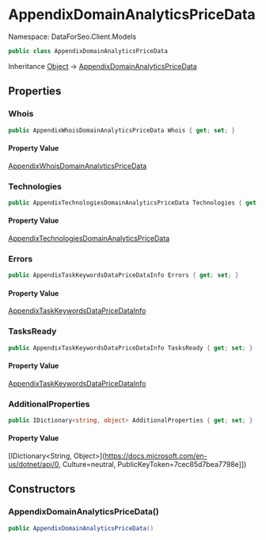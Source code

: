 # AppendixDomainAnalyticsPriceData

Namespace: DataForSeo.Client.Models

```csharp
public class AppendixDomainAnalyticsPriceData
```

Inheritance [Object](https://docs.microsoft.com/en-us/dotnet/api/Object) → [AppendixDomainAnalyticsPriceData](./AppendixDomainAnalyticsPriceData.md)

## Properties

### **Whois**

```csharp
public AppendixWhoisDomainAnalyticsPriceData Whois { get; set; }
```

#### Property Value

[AppendixWhoisDomainAnalyticsPriceData](./AppendixWhoisDomainAnalyticsPriceData.md)<br>

### **Technologies**

```csharp
public AppendixTechnologiesDomainAnalyticsPriceData Technologies { get; set; }
```

#### Property Value

[AppendixTechnologiesDomainAnalyticsPriceData](./AppendixTechnologiesDomainAnalyticsPriceData.md)<br>

### **Errors**

```csharp
public AppendixTaskKeywordsDataPriceDataInfo Errors { get; set; }
```

#### Property Value

[AppendixTaskKeywordsDataPriceDataInfo](./AppendixTaskKeywordsDataPriceDataInfo.md)<br>

### **TasksReady**

```csharp
public AppendixTaskKeywordsDataPriceDataInfo TasksReady { get; set; }
```

#### Property Value

[AppendixTaskKeywordsDataPriceDataInfo](./AppendixTaskKeywordsDataPriceDataInfo.md)<br>

### **AdditionalProperties**

```csharp
public IDictionary<string, object> AdditionalProperties { get; set; }
```

#### Property Value

[IDictionary&lt;String, Object&gt;](https://docs.microsoft.com/en-us/dotnet/api/0, Culture=neutral, PublicKeyToken=7cec85d7bea7798e]])<br>

## Constructors

### **AppendixDomainAnalyticsPriceData()**

```csharp
public AppendixDomainAnalyticsPriceData()
```
